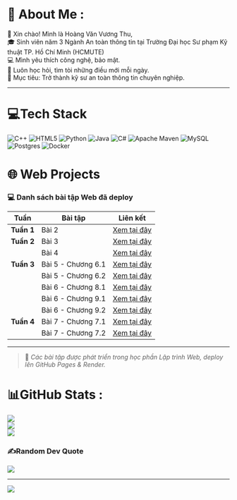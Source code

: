 # 💫 About Me :  

👋 Xin chào! Mình là Hoàng Văn Vương Thu,  
🎓 Sinh viên năm 3 Ngành An toàn thông tin tại Trường Đại học Sư phạm Kỹ thuật TP. Hồ Chí Minh (HCMUTE)  
💻 Mình yêu thích công nghệ, bảo mật.  
🌱 Luôn học hỏi, tìm tòi những điều mới mỗi ngày.  
🎯 Mục tiêu: Trở thành kỹ sư an toàn thông tin chuyên nghiệp.

---


# 💻Tech Stack
![C++](https://img.shields.io/badge/c++-%2300599C.svg?style=for-the-badge&logo=c%2B%2B&logoColor=white) ![HTML5](https://img.shields.io/badge/html5-%23E34F26.svg?style=for-the-badge&logo=html5&logoColor=white) ![Python](https://img.shields.io/badge/python-3670A0?style=for-the-badge&logo=python&logoColor=ffdd54) ![Java](https://img.shields.io/badge/java-%23ED8B00.svg?style=for-the-badge&logo=java&logoColor=white) ![C#](https://img.shields.io/badge/c%23-%23239120.svg?style=for-the-badge&logo=c-sharp&logoColor=white) ![Apache Maven](https://img.shields.io/badge/Apache%20Maven-C71A36?style=for-the-badge&logo=Apache%20Maven&logoColor=white) ![MySQL](https://img.shields.io/badge/mysql-%2300f.svg?style=for-the-badge&logo=mysql&logoColor=white) ![Postgres](https://img.shields.io/badge/postgres-%23316192.svg?style=for-the-badge&logo=postgresql&logoColor=white) ![Docker](https://img.shields.io/badge/docker-%230db7ed.svg?style=for-the-badge&logo=docker&logoColor=white)

# 🌐 Web Projects

### 💻 Danh sách bài tập Web đã deploy

|   Tuần     | Bài tập   |   Liên kết   |
|------------|-----------|--------------|
| **Tuần 1** | Bài 2 | [Xem tại đây](https://hoangvvthu.github.io/join_email_list/) |
| **Tuần 2** | Bài 3 | [Xem tại đây](https://hoangvvthu.github.io/survey/) |
|            | Bài 4 | [Xem tại đây](https://hoangvvthu-bai4.onrender.com/) |
| **Tuần 3** | Bài 5 - Chương 6.1 | [Xem tại đây](https://hoangvvthu-bai5-ch6ex1.onrender.com) |
|            | Bài 5 - Chương 6.2 | [Xem tại đây](https://hoangvvthu-bai5-ch6ex2.onrender.com) |
|            | Bài 6 - Chương 8.1 | [Xem tại đây](https://hoangvvthu-bai6.onrender.com) |
|            | Bài 6 - Chương 9.1 | [Xem tại đây](https://hoangvvthu-chuong9-download.onrender.com) |
|            | Bài 6 - Chương 9.2 | [Xem tại đây](https://hoangvvthu-chuong9-cart.onrender.com) |
| **Tuần 4** | Bài 7 - Chương 7.1| [Xem tại đây](https://hoangvvthu-bai7-cart.onrender.com) |
|            | Bài 7 - Chương 7.2 | [Xem tại đây](https://hoangvvthu-bai7-download.onrender.com) |
---

> 📘 *Các bài tập được phát triển trong học phần Lập trình Web, deploy lên GitHub Pages & Render.*


# 📊GitHub Stats :
![](https://github-readme-stats.vercel.app/api?username=hoangvvthu&theme=radical&hide_border=false&include_all_commits=true&count_private=true)<br/>
![](https://github-readme-streak-stats.herokuapp.com/?user=hoangvvthu&theme=radical&hide_border=false)<br/>
![](https://github-readme-stats.vercel.app/api/top-langs/?username=hoangvvthu&theme=radical&hide_border=false&include_all_commits=true&count_private=true&layout=compact)

### ✍️Random Dev Quote
![](https://quotes-github-readme.vercel.app/api?type=horizontal&theme=radical)

---
[![](https://visitcount.itsvg.in/api?id=hoangvvthu&icon=0&color=0)](https://visitcount.itsvg.in)
